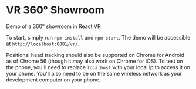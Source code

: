 # VR 360° Showroom

Demo of a 360° showroom in React VR

To start, simply run `npm install` and `npm start`. The demo will be accessible at `http://localhost:8081/vr/`.

Positional head tracking should also be supported on Chrome for Android as of Chrome 56 (though it may also work on Chrome for iOS). To test on the phone, you'll need to replace `localhost` with your local ip to access it on your phone. You'll also need to be on the same wireless network as your development computer on your phone.


